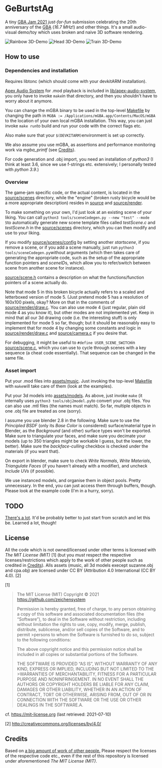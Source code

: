 # GeBurtstAg
A tiny [GBA Jam 2021](https://itch.io/jam/gbajam21) *just-for-fun* submission celebrating the 20th anniversary of the [GBA](https://en.wikipedia.org/wiki/Game_Boy_Advance) (*16.7 MHz*!) and other things. It's a small audio-visual demo/toy which uses broken and naive 3D software rendering. 

![Rainbow 3D-Demo](doc-img/demo-0.gif)
![Head 3D-Demo](doc-img/demo-1.gif)
![Train 3D-Demo](doc-img/demo-2.gif)

## How to use
### Dependencies and installation
Requires libtonc (which should come with your devkitARM installation). 

[Apex Audio System](https://github.com/stuij/apex-audio-system) for .mod playback is included in [lib/apex-audio-system](lib/apex-audio-system), you only have to invoke ```make```in that directory, and then you shouldn't have to worry about it anymore. 

You can change the mGBA binary to be used in the top-level [Makefile](Makefile) by changing the path in ```MGBA := /Applications/mGBA.app/Contents/MacOS/mGBA``` to the location of your own local mGBA installation. This way, you can just invoke ```make run```to build and run your code with the correct flags etc.

Also make sure that your ```$(DEVKITARM)```environment is set up correctly. 

We also assume you use mGBA, as assertions and performance monitoring work via *mgba_printf* (see [Credits](CREDITS.md)). 

For code generation and .obj import, you need an installation of *python3* (I think at least 3.6, since we use f-strings etc. extensively; I personally tested with *python 3.9*.)

### Overview

The game-jam specific code, or the actual content, is located in the [source/scenes](source/scenes) directory, while the "engine" (broken rusty bicycle would be a more appropriate description) resides in [source](source) and [source/render](source/render). 

To make something on your own, I'd just look at an existing scene of your liking. You can call ```python3 tools/sceneCodegen.py --new "test" --mode 5```to automatically generate new scene template files called *testScene.c* and *testScene.h* in the [source/scenes](source/scenes) directory, which you can then modify and use to your liking.

If you modify [source/scenes/config](source/scenes/config) by setting another *startscene*, if you remove a scene, or if you add a scene manually, just run ```python3 tools/sceneCodegen.py```without arguments (which then takes care of generating the appropriate code, such as the setup of the appropriate function pointers and *sceneID*s, which allow you to refer/switch between scene from another scene for instance). 

[source/scene.h](source/scene.h) contains a description on what the functions/function pointers of a scene actually do. 

Note that mode 5 in this broken bicycle actually refers to a scaled and letterboxed version of mode 5. 
(Just pretend mode 5 has a resolution of 160x100 pixels, okay? More on that in the comments of [source/render/draw.c](source/render/draw.c). You can also use mode 4 (just regular, plain old mode 4 as you know it), but other modes are not implemented yet. Keep in mind that all our 3d drawing code (i.e. the interesting stuff) is only implemented for mode 5 so far, though; but it should be reasonably easy to implement that for mode 4 by changing some constants and logic in [source/render/draw.c](source/render/draw.c) and [source/camera.c](source/camera.c)  if you desire that. 

For debugging, it might be useful to ```#define USER_SCENE_SWITCH```in [source/scene.c](source/scene.c), which you can use to cycle through scenes with a key sequence (a cheat code essentially). That sequence can be changed in the same file. 


### Asset import
Put your .mod files into [assets/music](assets/music). Just invoking the top-level [Makefile](Makefile) with ```make```will take care of them (look at the examples). 

Put your 3d models into [assets/models](assets/models). As above, just invoke ```make``` (it internally uses ```python3 tools/obj2model.py```to convert your .obj files. You can also use .mtl files (the names must match). So far, multiple objects in one .obj file are treated as one (sorry).

I assume you use blender 2.8 in the following.
Make sure to use the *Principled BSDF* (only its *Base Color* is considered) surface/material type in Blender, as the *Background* (and other) surface types won't be exported. Make sure to triangulate your faces, and make sure you decimate your models (up to 350 triangles might be workable I guess, but the lower, the better). Make sure the *backface-culling* checkbox is checked under the materials (if you want that).

On export in blender, make sure to check *Write Normals*, *Write Materials*, *Triangulate Faces* (if you haven't already with a modifier), and uncheck *Include UVs* (if possible). 

We use instanced models, and organise them in object pools. Pretty unnecessary. In the end, you can just access them through buffers, though. Please look at the example code (I'm in a hurry, sorry). 


## TODO
[There's a lot](TODO.md). It'd be probably better to just start from scratch and let this be. Learned a lot, though!

## License 
All the code which is not owned/licensed under other terms is licensed with *The MIT License (MIT)* [1] (but you *must* respect the respective licenses/restrictions which apply to the work of other people such as credited in [Credits](CREDITS.md)). Alls assets (music, all 3d models execept suzanne.obj and cpa.obj) are licensed under CC BY (Attribution 4.0 International (CC BY 4.0). [2]

[1] 
>The MIT License (MIT)
>Copyright © 2021 <https://github.com/zeichensystem>
>
>Permission is hereby granted, free of charge, to any person obtaining a copy of this software and associated documentation files (the “Software”), to deal in the Software without restriction, including without limitation the rights to use, copy, modify, merge, publish, distribute, sublicense, and/or sell copies of the Software, and to permit >persons to whom the Software is furnished to do so, subject to the following conditions:
>
>The above copyright notice and this permission notice shall be included in all copies or substantial portions of the Software.
>
>THE SOFTWARE IS PROVIDED “AS IS”, WITHOUT WARRANTY OF ANY KIND, EXPRESS OR IMPLIED, INCLUDING BUT NOT LIMITED TO THE >WARRANTIES OF MERCHANTABILITY, FITNESS FOR A PARTICULAR PURPOSE AND NONINFRINGEMENT. IN NO EVENT SHALL THE AUTHORS OR COPYRIGHT HOLDERS BE LIABLE FOR ANY CLAIM, DAMAGES OR OTHER LIABILITY, WHETHER IN AN ACTION OF CONTRACT, TORT OR OTHERWISE, ARISING FROM, OUT OF OR IN CONNECTION WITH THE SOFTWARE OR THE USE OR OTHER DEALINGS IN THE SOFTWARE.A.

cf. <https://mit-license.org> (last retrieved: 2021-07-10)

[2] <http://creativecommons.org/licenses/by/4.0/>

## Credits
Based on [a big amount of work of other people.](CREDITS.md) Please respect the licenses of the respective code etc., even if the rest of this repository is licensed under aforementioned *The MIT License (MIT)*.   